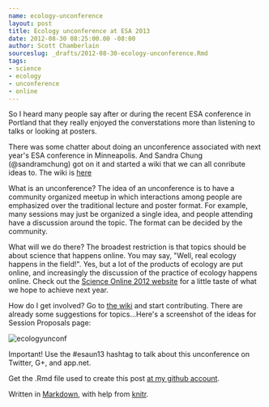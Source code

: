 ```yaml
---
name: ecology-unconference
layout: post
title: Ecology unconference at ESA 2013
date: 2012-08-30 08:25:00.00 -08:00
author: Scott Chamberlain
sourceslug: _drafts/2012-08-30-ecology-unconference.Rmd
tags: 
- science
- ecology
- unconference
- online
---
```


So I heard many people say after or during the recent ESA conference in Portland that they really enjoyed the converstations more than listening to talks or looking at posters. 

There was some chatter about doing an unconference associated with next year's ESA conference in Minneapolis. And Sandra Chung (@sandramchung) got on it and started a wiki that we can all conribute ideas to. The wiki is [here][link]

What is an unconference? The idea of an unconference is to have a community organized meetup in which interactions among people are emphasized over the traditional lecture and poster format. For example, many sessions may just be organized a single idea, and people attending have a discussion around the topic. The format can be decided by the community. 

What will we do there? The broadest restriction is that topics should be about science that happens online. You may say, "Well, real ecology happens in the field!". Yes, but a lot of the products of ecology are put online, and increasingly the discussion of the practice of ecology happens online. Check out the [Science Online 2012 website](http://scienceonline2012.com/) for a little taste of what we hope to achieve next year.

How do I get involved? Go to [the wiki][link] and start contributing. There are already some suggestions for topics...Here's a screenshot of the ideas for Session Proposals page:

![ecologyunconf](/ecologyunconf.png)

Important!  Use the #esaun13 hashtag to talk about this unconference on Twitter, G+, and app.net.

Get the .Rmd file used to create this post [at my github account](https://github.com/sckott/sckott.github.com/tree/master/_drafts/2012-08-30-making-matrices.Rmd).

Written in [Markdown](http://daringfireball.net/projects/markdown/), with help from [knitr](http://yihui.name/knitr/).


[link]: http://ecologyunconference.wikispaces.com/
